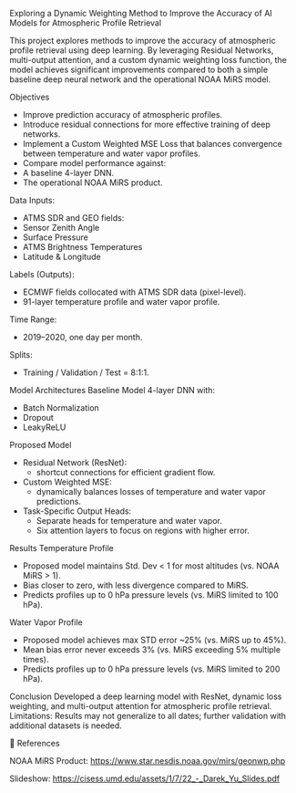 Exploring a Dynamic Weighting Method to Improve the Accuracy of AI Models for Atmospheric Profile Retrieval

This project explores methods to improve the accuracy of atmospheric profile retrieval using deep learning. By leveraging Residual Networks, multi-output attention, and a custom dynamic weighting loss function, the model achieves significant improvements compared to both a simple baseline deep neural network and the operational NOAA MiRS model.

Objectives
- Improve prediction accuracy of atmospheric profiles.
- Introduce residual connections for more effective training of deep networks.
- Implement a Custom Weighted MSE Loss that balances convergence between temperature and water vapor profiles.
- Compare model performance against:
- A baseline 4-layer DNN.
- The operational NOAA MiRS product.
  
Data
Inputs:
- ATMS SDR and GEO fields:
- Sensor Zenith Angle
- Surface Pressure
- ATMS Brightness Temperatures
- Latitude & Longitude

Labels (Outputs):
- ECMWF fields collocated with ATMS SDR data (pixel-level).
- 91-layer temperature profile and water vapor profile.
  
Time Range:
- 2019–2020, one day per month.

Splits:
- Training / Validation / Test = 8:1:1.

Model Architectures
Baseline Model
4-layer DNN with:
- Batch Normalization
- Dropout
- LeakyReLU

Proposed Model
- Residual Network (ResNet):
  - shortcut connections for efficient gradient flow.
- Custom Weighted MSE: 
  - dynamically balances losses of temperature and water vapor predictions.
- Task-Specific Output Heads:
  - Separate heads for temperature and water vapor.
  - Six attention layers to focus on regions with higher error.

Results
Temperature Profile
- Proposed model maintains Std. Dev < 1 for most altitudes (vs. NOAA MiRS > 1).
- Bias closer to zero, with less divergence compared to MiRS.
- Predicts profiles up to 0 hPa pressure levels (vs. MiRS limited to 100 hPa).

Water Vapor Profile
- Proposed model achieves max STD error ~25% (vs. MiRS up to 45%).
- Mean bias error never exceeds 3% (vs. MiRS exceeding 5% multiple times).
- Predicts profiles up to 0 hPa pressure levels (vs. MiRS limited to 200 hPa).

Conclusion
Developed a deep learning model with ResNet, dynamic loss weighting, and multi-output attention for atmospheric profile retrieval.
Limitations: Results may not generalize to all dates; further validation with additional datasets is needed.

🔗 References

NOAA MiRS Product: https://www.star.nesdis.noaa.gov/mirs/geonwp.php

Slideshow: https://cisess.umd.edu/assets/1/7/22_-_Darek_Yu_Slides.pdf
